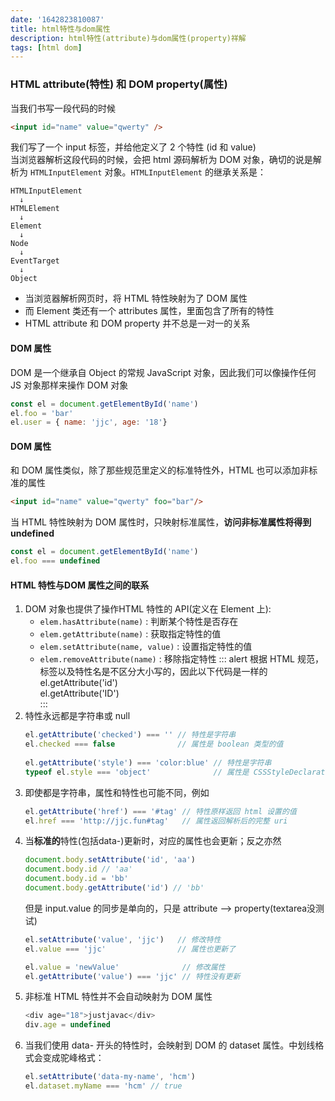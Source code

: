 ```yaml
---
date: '1642823810087'
title: html特性与dom属性
description: html特性(attribute)与dom属性(property)祥解
tags: [html dom]
---
```


### HTML attribute(特性) 和 DOM property(属性)

当我们书写一段代码的时候
```html
<input id="name" value="qwerty" />
```
我们写了一个 input 标签，并给他定义了 2 个特性 (id 和 value)  
当浏览器解析这段代码的时候，会把 html 源码解析为 DOM 对象，确切的说是解析为 `HTMLInputElement` 对象。`HTMLInputElement` 的继承关系是：
```
HTMLInputElement
  ↓
HTMLElement
  ↓
Element
  ↓
Node
  ↓
EventTarget
  ↓
Object
```
 - 当浏览器解析网页时，将 HTML 特性映射为了 DOM 属性
 - 而 Element 类还有一个 attributes 属性，里面包含了所有的特性
 - HTML attribute 和 DOM property 并不总是一对一的关系

#### DOM 属性
DOM 是一个继承自 Object 的常规 JavaScript 对象，因此我们可以像操作任何 JS 对象那样来操作 DOM 对象
```javascript
const el = document.getElementById('name')
el.foo = 'bar'
el.user = { name: 'jjc', age: '18'}
```
#### DOM 属性
和 DOM 属性类似，除了那些规范里定义的标准特性外，HTML 也可以添加非标准的属性
```html
<input id="name" value="qwerty" foo="bar"/>
```
当 HTML 特性映射为 DOM 属性时，只映射标准属性，**访问非标准属性将得到 undefined**
```javascript
const el = document.getElementById('name')
el.foo === undefined
```
#### HTML 特性与DOM 属性之间的联系
1. DOM 对象也提供了操作HTML 特性的 API(定义在 Element 上):
   - `elem.hasAttribute(name)` : 判断某个特性是否存在
   - `elem.getAttribute(name)` : 获取指定特性的值
   - `elem.setAttribute(name, value)` : 设置指定特性的值
   - `elem.removeAttribute(name)` : 移除指定特性
   ::: alert 根据 HTML 规范，标签以及特性名是不区分大小写的，因此以下代码是一样的
   el.getAttribute('id')  
   el.getAttribute('ID')  
   :::
2. 特性永远都是字符串或 null
   ```javascript
   el.getAttribute('checked') === '' // 特性是字符串
   el.checked === false              // 属性是 boolean 类型的值
        
   el.getAttribute('style') === 'color:blue' // 特性是字符串
   typeof el.style === 'object'              // 属性是 CSSStyleDeclaration 对象
   ```
3. 即使都是字符串，属性和特性也可能不同，例如
   ```javascript
   el.getAttribute('href') === '#tag' // 特性原样返回 html 设置的值
   el.href === 'http://jjc.fun#tag'   // 属性返回解析后的完整 uri
   ```
4. 当**标准的**特性(包括data-)更新时，对应的属性也会更新；反之亦然
   ```javascript
   document.body.setAttribute('id', 'aa')
   document.body.id // 'aa'
   document.body.id = 'bb'
   document.body.getAttribute('id') // 'bb'
   ```
   但是 input.value 的同步是单向的，只是 attribute --> property(textarea没测试)
   ```javascript
   el.setAttribute('value', 'jjc')   // 修改特性  
   el.value === 'jjc'                // 属性也更新了    
   
   el.value = 'newValue'              // 修改属性   
   el.getAttribute('value') === 'jjc' // 特性没有更新  
   ```
5. 非标准 HTML 特性并不会自动映射为 DOM 属性
   ```javascript
   <div age="18">justjavac</div>
   div.age = undefined
   ```
6. 当我们使用 data- 开头的特性时，会映射到 DOM 的 dataset 属性。中划线格式会变成驼峰格式：
   ```javascript
   el.setAttribute('data-my-name', 'hcm')
   el.dataset.myName === 'hcm' // true
   ```
